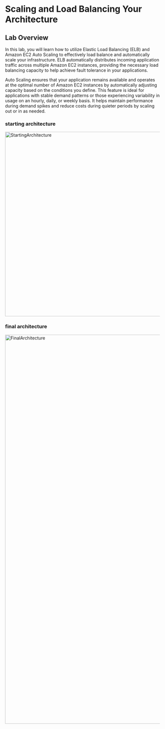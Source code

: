# Scaling and Load Balancing Your Architecture

## Lab Overview

In this lab, you will learn how to utilize Elastic Load Balancing (ELB) and Amazon EC2 Auto Scaling to effectively load balance and automatically scale your infrastructure. ELB automatically distributes incoming application traffic across multiple Amazon EC2 instances, providing the necessary load balancing capacity to help achieve fault tolerance in your applications.

Auto Scaling ensures that your application remains available and operates at the optimal number of Amazon EC2 instances by automatically adjusting capacity based on the conditions you define. This feature is ideal for applications with stable demand patterns or those experiencing variability in usage on an hourly, daily, or weekly basis. It helps maintain performance during demand spikes and reduce costs during quieter periods by scaling out or in as needed.

### starting architecture
<img width="601" alt="StartingArchitecture" src="https://github.com/Mohamed-kittany/Canvas-Lab-174/assets/161580792/8a6add35-0a81-4f7d-b9bf-5f6baa93512a">

### final architecture
<img width="1267" alt="FinalArchitecture" src="https://github.com/Mohamed-kittany/Canvas-Lab-174/assets/161580792/ca7a2325-bf18-4b38-b3b5-f212d6d7d5a6">
